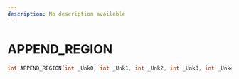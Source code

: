```yaml
---
description: No description available 
---
```


# APPEND_REGION

```cpp
int APPEND_REGION(int _Unk0, int _Unk1, int _Unk2, int _Unk3, int _Unk4, int _Unk5, int _Unk6);
```